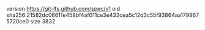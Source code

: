 version https://git-lfs.github.com/spec/v1
oid sha256:21582dc06611e458bf4af011ce3e432cea5c12d3c55f93864aa1799675720ce0
size 3832
